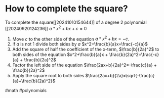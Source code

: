# How to complete the square? 
To complete the square[[20241010154644]] of a degree 2 polynomial [[20240920124236]] $a*x^2 + bx + c=0$
1. Move $c$ to the other side of the equation $a*x^2 + bx=-c$.
2. If $a$ is not 1 divide both sides by $a$ $x^2+\frac{b}{a}x=\frac{-c}{a}$
3. Add the square of half the coefficient of the x-term, $\frac{b}{2a}^2$ to both sides of the equation $x^2+\frac{b}{a}x + \frac{b}{2a}^2=\frac{-c}{a} + \frac{b}{2a}^2$
4. Factor the left side of the equation $\frac{2ax+b}{2a}^2=-\frac{c}{a} + \frac{b}{2a}^2$
5. Apply the square root to both sides $\frac{2ax+b}{2a}=\sqrt{-\frac{c}{a}+\frac{b}{2a}^2}$

#math #polynomials